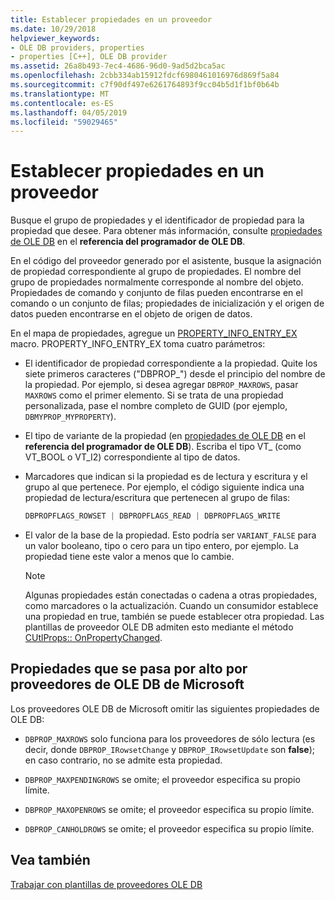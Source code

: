 ```yaml
---
title: Establecer propiedades en un proveedor
ms.date: 10/29/2018
helpviewer_keywords:
- OLE DB providers, properties
- properties [C++], OLE DB provider
ms.assetid: 26a8b493-7ec4-4686-96d0-9ad5d2bca5ac
ms.openlocfilehash: 2cbb334ab15912fdcf6980461016976d869f5a84
ms.sourcegitcommit: c7f90df497e6261764893f9cc04b5d1f1bf0b64b
ms.translationtype: MT
ms.contentlocale: es-ES
ms.lasthandoff: 04/05/2019
ms.locfileid: "59029465"
---
```

# <a name="setting-properties-in-your-provider"></a>Establecer propiedades en un proveedor

Busque el grupo de propiedades y el identificador de propiedad para la propiedad que desee. Para obtener más información, consulte [propiedades de OLE DB](/previous-versions/windows/desktop/ms722734(v=vs.85)) en el **referencia del programador de OLE DB**.

En el código del proveedor generado por el asistente, busque la asignación de propiedad correspondiente al grupo de propiedades. El nombre del grupo de propiedades normalmente corresponde al nombre del objeto. Propiedades de comando y conjunto de filas pueden encontrarse en el comando o un conjunto de filas; propiedades de inicialización y el origen de datos pueden encontrarse en el objeto de origen de datos.

En el mapa de propiedades, agregue un [PROPERTY_INFO_ENTRY_EX](../../data/oledb/property-info-entry-ex.md) macro. PROPERTY_INFO_ENTRY_EX toma cuatro parámetros:

- El identificador de propiedad correspondiente a la propiedad. Quite los siete primeros caracteres ("DBPROP_") desde el principio del nombre de la propiedad. Por ejemplo, si desea agregar `DBPROP_MAXROWS`, pasar `MAXROWS` como el primer elemento. Si se trata de una propiedad personalizada, pase el nombre completo de GUID (por ejemplo, `DBMYPROP_MYPROPERTY`).

- El tipo de variante de la propiedad (en [propiedades de OLE DB](/previous-versions/windows/desktop/ms722734(v=vs.85)) en el **referencia del programador de OLE DB**). Escriba el tipo VT_ (como VT_BOOL o VT_I2) correspondiente al tipo de datos.

- Marcadores que indican si la propiedad es de lectura y escritura y el grupo al que pertenece. Por ejemplo, el código siguiente indica una propiedad de lectura/escritura que pertenecen al grupo de filas:

    ```cpp
    DBPROPFLAGS_ROWSET | DBPROPFLAGS_READ | DBPROPFLAGS_WRITE
    ```

- El valor de la base de la propiedad. Esto podría ser `VARIANT_FALSE` para un valor booleano, tipo o cero para un tipo entero, por ejemplo. La propiedad tiene este valor a menos que lo cambie.

    > [!NOTE]
    > Algunas propiedades están conectadas o cadena a otras propiedades, como marcadores o la actualización. Cuando un consumidor establece una propiedad en true, también se puede establecer otra propiedad. Las plantillas de proveedor OLE DB admiten esto mediante el método [CUtlProps:: OnPropertyChanged](../../data/oledb/cutlprops-onpropertychanged.md).

## <a name="properties-ignored-by-microsoft-ole-db-providers"></a>Propiedades que se pasa por alto por proveedores de OLE DB de Microsoft

Los proveedores OLE DB de Microsoft omitir las siguientes propiedades de OLE DB:

- `DBPROP_MAXROWS` solo funciona para los proveedores de sólo lectura (es decir, donde `DBPROP_IRowsetChange` y `DBPROP_IRowsetUpdate` son **false**); en caso contrario, no se admite esta propiedad.

- `DBPROP_MAXPENDINGROWS` se omite; el proveedor especifica su propio límite.

- `DBPROP_MAXOPENROWS` se omite; el proveedor especifica su propio límite.

- `DBPROP_CANHOLDROWS` se omite; el proveedor especifica su propio límite.

## <a name="see-also"></a>Vea también

[Trabajar con plantillas de proveedores OLE DB](../../data/oledb/working-with-ole-db-provider-templates.md)